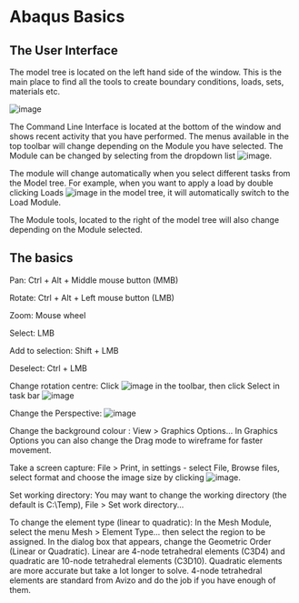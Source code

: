 # Abaqus Basics
## The User Interface
The model tree is located on the left hand side of the window. This is the main place to find all the tools to create boundary conditions, loads, sets, materials etc.

![image](https://user-images.githubusercontent.com/80410515/111624475-a7f35480-87e3-11eb-89b2-9bc0d424403e.png)

The Command Line Interface is located at the bottom of the window and shows recent activity that you have performed.
The menus available in the top toolbar will change depending on the Module you have selected. The Module can be changed by selecting from the dropdown list ![image](https://user-images.githubusercontent.com/80410515/111624699-e983ff80-87e3-11eb-8a36-dbdbb7d00021.png). 

The module will change automatically when you select different tasks from the Model tree. For example, when you want to apply a load by double clicking Loads ![image](https://user-images.githubusercontent.com/80410515/111624726-f4d72b00-87e3-11eb-89f6-58f185c1c970.png) in the model tree, it will automatically switch to the Load Module.

The Module tools, located to the right of the model tree will also change depending on the Module selected.

## The basics
Pan: Ctrl + Alt + Middle mouse button (MMB)

Rotate: Ctrl + Alt + Left mouse button (LMB)

Zoom: Mouse wheel

Select: LMB

Add to selection: Shift + LMB

Deselect: Ctrl + LMB

Change rotation centre: Click ![image](https://user-images.githubusercontent.com/80410515/111624942-3536a900-87e4-11eb-9d57-25aced84484f.png) in the toolbar, then click Select in task bar ![image](https://user-images.githubusercontent.com/80410515/111624991-454e8880-87e4-11eb-960e-3d62496d0359.png)

Change the Perspective: ![image](https://user-images.githubusercontent.com/80410515/111625350-a8d8b600-87e4-11eb-90e9-2a16c08ea44f.png)

Change the background colour : View > Graphics Options... In Graphics Options you can also change the Drag mode to wireframe for faster movement.

Take a screen capture: File > Print, in settings - select File, Browse files, select format and choose the image size by clicking ![image](https://user-images.githubusercontent.com/80410515/111625442-c3ab2a80-87e4-11eb-9dc5-6d4bc2e7d456.png).

Set working directory: You may want to change the working directory (the default is C:\Temp), File > Set work directory...

To change the element type (linear to quadratic): In the Mesh Module, select the menu Mesh > Element Type... then select the region to be assigned. In the dialog box that appears, change the Geometric Order (Linear or Quadratic). Linear are 4-node tetrahedral elements (C3D4) and quadratic are 10-node tetrahedral elements (C3D10). Quadratic elements are more accurate but take a lot longer to solve. 4-node tetrahedral elements are standard from Avizo and do the job if you have enough of them.
